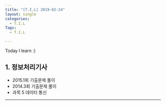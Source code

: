 ```yaml
---
title: "[T.I.L] 2019-02-24"
layout: single
categories:
  - T.I.L
Tags:
  - T.I.L

---
```

Today I learn :)

## 1. 정보처리기사  
* 2015.1회 기출문제 풀이  
* 2014.3회 기출문제 풀이  
* 과목 5 데이터 통신          




  
***  
 


  

 

   




